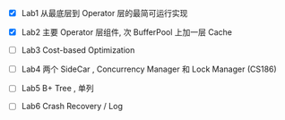 
- [x] Lab1 从最底层到 Operator 层的最简可运行实现
- [x] Lab2 主要 Operator 层组件, 次 BufferPool 上加一层 Cache
- [ ] Lab3 Cost-based Optimization
- [ ] Lab4 两个 SideCar , Concurrency Manager 和 Lock Manager (CS186)
- [ ] Lab5 B+ Tree , 单列
- [ ] Lab6 Crash Recovery / Log

